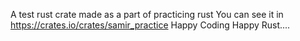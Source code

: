 A test rust crate made as a part of practicing rust
You can see it in https://crates.io/crates/samir_practice
Happy Coding
Happy Rust....
